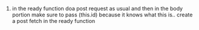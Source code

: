 1. in the ready function doa  post request as usual and then in the body portion make sure to pass (this.id) because it knows what this is..
create a post fetch in the ready function